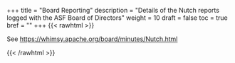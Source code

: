 +++
title = "Board Reporting"
description = "Details of the Nutch reports logged with the ASF Board of Directors"
weight = 10
draft = false
toc = true
bref = ""
+++
{{< rawhtml >}}
<p>See <a href="https://whimsy.apache.org/board/minutes/Nutch.html" target="_blank" rel="noopener noreferrer">https://whimsy.apache.org/board/minutes/Nutch.html</a></p>
{{< /rawhtml >}}